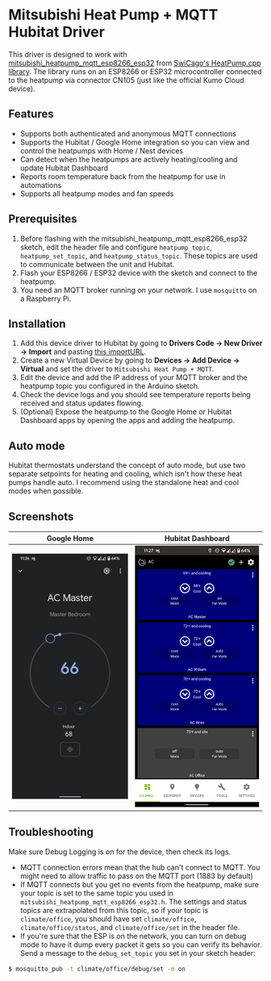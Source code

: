 # Mitsubishi Heat Pump + MQTT Hubitat Driver

This driver is designed to work with [mitsubishi_heatpump_mqtt_esp8266_esp32](https://github.com/SwiCago/HeatPump/tree/master/examples/mitsubishi_heatpump_mqtt_esp8266_esp32) from [SwiCago's HeatPump.cpp library](https://github.com/SwiCago/HeatPump). The library runs on an ESP8266 or ESP32 microcontroller connected to the heatpump via connector CN105 (just like the official Kumo Cloud device).

## Features

- Supports both authenticated and anonymous MQTT connections
- Supports the Hubitat / Google Home integration so you can view and control the heatpumps with Home / Nest devices
- Can detect when the heatpumps are actively heating/cooling and update Hubitat Dashboard
- Reports room temperature back from the heatpump for use in automations
- Supports all heatpump modes and fan speeds

## Prerequisites

1. Before flashing with the mitsubishi_heatpump_mqtt_esp8266_esp32 sketch, edit the header file and configure `heatpump_topic`, `heatpump_set_topic`, and `heatpump_status_topic`. These topics are used to communicate between the unit and Hubitat.
2. Flash your ESP8266 / ESP32 device with the sketch and connect to the heatpump.
3. You need an MQTT broker running on your network. I use `mosquitto` on a Raspberry Pi.

## Installation

1. Add this device driver to Hubitat by going to **Drivers Code -> New Driver -> Import** and pasting [this importURL](https://raw.githubusercontent.com/sethkinast/hubitat-mitsubishi-mqtt/master/hubitat-mitsubishi-mqtt.groovy).
2. Create a new Virtual Device by going to **Devices -> Add Device -> Virtual** and set the driver to `Mitsubishi Heat Pump + MQTT`.
3. Edit the device and add the IP address of your MQTT broker and the heatpump topic you configured in the Arduino sketch.
4. Check the device logs and you should see temperature reports being received and status updates flowing.
5. (Optional) Expose the heatpump to the Google Home or Hubitat Dashboard apps by opening the apps and adding the heatpump.

## Auto mode

Hubitat thermostats understand the concept of auto mode, but use two separate setpoints for heating and cooling, which isn't how these heat pumps handle auto. I recommend using the standalone heat and cool modes when possible.

## Screenshots

|         Google Home         |         Hubitat Dashboard         |
| :-------------------------: | :-------------------------------: |
| ![](images/google_home.png) | ![](images/hubitat_dashboard.png) |

## Troubleshooting

Make sure Debug Logging is on for the device, then check its logs.

- MQTT connection errors mean that the hub can't connect to MQTT. You might need to allow traffic to pass on the MQTT port (1883 by default)
- If MQTT connects but you get no events from the heatpump, make sure your topic is set to the same topic you used in `mitsubishi_heatpump_mqtt_esp8266_esp32.h`. The settings and status topics are extrapolated from this topic, so if your topic is `climate/office`, you should have set `climate/office`, `climate/office/status`, and `climate/office/set` in the header file.
- If you're sure that the ESP is on the network, you can turn on debug mode to have it dump every packet it gets so you can verify its behavior. Send a message to the `debug_set_topic` you set in your sketch header:

```bash
$ mosquitto_pub -t climate/office/debug/set -m on
```
